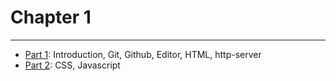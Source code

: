 # Chapter 1

---

* [Part 1](./part-1/README.md): Introduction, Git, Github, Editor, HTML, http-server
* [Part 2](./part-2/README.md): CSS, Javascript